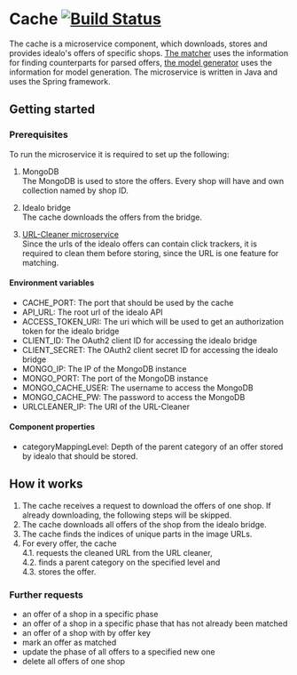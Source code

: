 # Cache [![Build Status](https://travis-ci.org/HPI-BP2017N2/Cache.svg?branch=master)](https://travis-ci.org/HPI-BP2017N2/Cache)
The cache is a microservice component, which downloads, stores and provides idealo's offers of specific shops.
[The matcher](https://github.com/HPI-BP2017N2/Matcher) uses the information for finding counterparts for parsed offers, [the model generator](https://github.com/HPI-BP2017N2/MachineLearningModelGenerator) uses the information for model generation.
The microservice is written in Java and uses the Spring framework.

## Getting started
### Prerequisites

To run the microservice it is required to set up the following:

1. MongoDB  
 The MongoDB is used to store the offers. Every shop will have and own collection named by shop ID.

2. Idealo bridge  
 The cache downloads the offers from the bridge.

3. [URL-Cleaner microservice](https://github.com/HPI-BP2017N2/URLCleaner)  
 Since the urls of the idealo offers can contain click trackers, it is required to clean them before storing, since the URL is one feature for matching.
 
#### Environment variables
- CACHE_PORT: The port that should be used by the cache
- API_URL: The root url of the idealo API
- ACCESS_TOKEN_URI: The uri which will be used to get an authorization token for the idealo bridge
- CLIENT_ID: The OAuth2 client ID for accessing the idealo bridge
- CLIENT_SECRET: The OAuth2 client secret ID for accessing the idealo bridge
- MONGO_IP: The IP of the MongoDB instance
- MONGO_PORT: The port of the MongoDB instance
- MONGO_CACHE_USER: The username to access the MongoDB
- MONGO_CACHE_PW: The password to access the MongoDB
- URLCLEANER_IP: The URI of the URL-Cleaner

#### Component properties
- categoryMappingLevel: Depth of the parent category of an offer stored by idealo that should be stored.

## How it works
1. The cache receives a request to download the offers of one shop. If already downloading, the following steps will be skipped.  
2. The cache downloads all offers of the shop from the idealo bridge.  
3. The cache finds the indices of unique parts in the image URLs.  
4. For every offer, the cache  
 4.1. requests the cleaned URL from the URL cleaner,  
 4.2. finds a parent category on the specified level and  
 4.3. stores the offer.

### Further requests
- an offer of a shop in a specific phase
- an offer of a shop in a specific phase that has not already been matched
- an offer of a shop with by offer key
- mark an offer as matched
- update the phase of all offers to a specified new one
- delete all offers of one shop
  